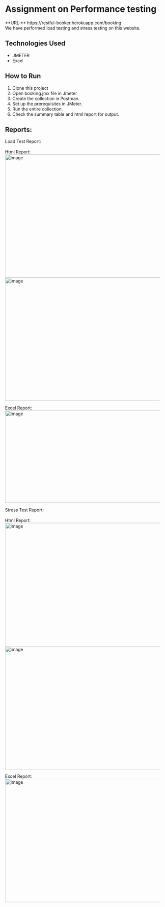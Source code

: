 # Assignment on Performance testing
</hr>
**URL:** https://restful-booker.herokuapp.com/booking </br>
We have performed load testing and stress testing on this website.</br>

## Technologies Used
- JMETER </br>
- Excel </br>

##  How to Run
1. Clone this project </br>
2. Open booking.jmx file in Jmeter </br>
3. Create the collection in Postman. </br>
4. Set up the prerequisites in JMeter. </br>
5. Run the entire collection. </br>
6. Check the summary table and html report for output. </br>

## Reports:
</hr>
Load Test Report: </br> </br>
Html Report: </br> 
<img width="750" height="400" alt="image" src="https://github.com/user-attachments/assets/c766c5f0-4c85-40c4-8e03-cc33810c6b88" />
<img width="750" height="400" alt="image" src="https://github.com/user-attachments/assets/9ef52eac-3806-49c8-bd46-7cc824023310" />


Excel Report: </br>
<img width="750" height="300" alt="image" src="https://github.com/user-attachments/assets/a10b01d0-d410-4c52-b7d6-6603d78b0434" />
</hr>
Stress Test Report: </br> </br>
Html Report: </br>
<img width="750" height="400" alt="image" src="https://github.com/user-attachments/assets/c265d29f-8c56-4ab2-b079-a7517d81af6d" />
<img width="750" height="400" alt="image" src="https://github.com/user-attachments/assets/a92a1558-acac-4acd-8afc-a8ad5a2e3020" />


Excel Report: </br>
<img width="750" height="400" alt="image" src="https://github.com/user-attachments/assets/219fd65c-1243-488b-ac95-a626560751ff" />



   
